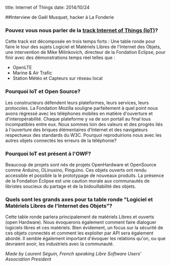 title: Internet of Things
date: 2014/10/24

##Interview de Gaël Musquet, hacker à La Fonderie


### Pouvez vous nous parler de la [track Internet of Things (IoT)](http://www.openworldforum.paris/fr/tracks/internet-of-things)?

Cette track est décomposée en trois temps forts :
Une table ronde pour faire le tour des sujets Logiciel et Matériels Libres de l'Internet des Objets, une intervention de Mike Milinkovich, directeur de la Fondation Eclipse, pour finir avec des démonstrations temps réel telles que :

- OpenLTE
- Marine & Air Trafic
- Station Météo et Capteurs sur réseau local


### Pourquoi IoT et Open Source?

Les constructeurs défendent leurs plateformes, leurs services, leurs protocoles. La Fondation Mozilla souligne parfaitement à quel point nous avons régressé avec les téléphones mobiles en matière d'ouverture et d'interopérabilité. Chaque plateforme y va de son portail au final tous incompatibles entre eux. Nous sommes loin des valeurs et des progrès liés à l'ouverture des briques élémentaires d'Internet et des navigateurs respectueux des standards du W3C. Pourquoi reproduirions nous avec les autres objets connectés les erreurs de la téléphonie?


### Pourquoi IoT est présent à l'OWF?

Beaucoup de projets sont nés de projets OpenHardware et OpenSource comme Arduino, OLinuxino, Pinguino. Ces objets ouverts ont rendu accessible et possible la le prototypage de nouveaux produits. La présence de la Fondation Éclipse est une caution morale aux communautés de libristes soucieux du partage et de la bidouillabilité des objets.


### Quels sont les grands axes pour ta table ronde "Logiciel et Matériels Libres de l'Internet des Objets"?

Cette table ronde parlera principalement de matériels Libres et ouverts (open Hardware). Nous évoquerons également comment faire dialoguer logiciels libres et ces matériels. Bien évidement, un focus sur la sécurité de ces objets connectés et comment les exploiter par API sera également abordé. Il semble également important d'évoquer les relations qu'on, ou que devraient avoir, les industriels avec la communauté.


*Made by Laurent Séguin, French speaking Libre Software Users' Association President*
